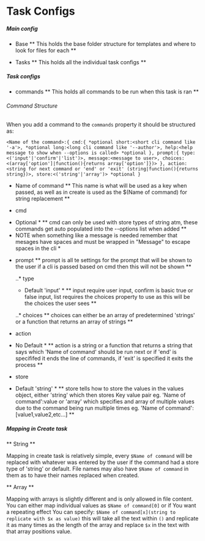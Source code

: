 # Task Configs

##### Main config

 - Base
 ** This holds the base folder structure for templates and where to look for files for each **
 
 - Tasks
 ** This holds all the individual task configs **
 
##### Task configs

 - commands
 ** This holds all commands to be run when this task is ran **
 
 
###### Command Structure

When you add a command to the `commands` property it should be structured as:

`<Name of the command>:{
   cmd:{ *optional
     short:<short cli command like '-a'>, *optional
     long:<long cli command like '--author'>,
     help:<help message to show when --options is called> *optional
   },
   prompt:{
    type:<('input'|'confirm'|'list')>,
    message:<message to user>,
    choices:<(array['option']|function(){returns array['option']})>
   },
   action:<string for next command or 'end' or 'exit' (string|function(){returns string})>,
   store:<('string'|'array')> *optional
 }`
 
 - Name of command
 ** This name is what will be used as a key when passed, as well as in create is used as the $(Name of command) for string replacement **
 
 - cmd
 * Optional *
 ** cmd can only be used with store types of string atm, these commands get auto populated into the --options list when added **
 * NOTE when something like a message is needed remember that mesages have spaces and must be wrapped in "Message" to escape spaces in the cli *
 
 - prompt
 ** prompt is all te settings for the prompt that will be shown to the user if a cli is passed based on cmd then this will not be shown **
 
   ..* type
   * Default 'input' *
   ** input require user input, confirm is basic true or false input, list requires the choices property to use as this will be the choices the user sees **
 
   ..* choices
   ** choices can either be an array of predetermined 'strings' or a function that returns an array of strings **
 - action
 * No Default *
 ** action is a string or a function that returns a string that says which 'Name of command' should be run next or if 'end' is specififed it ends the line of commands, if 'exit' is specified it exits the process **
 
 - store
 * Default 'string' *
 ** store tells how to store the values in the values object, either 'string' which then stores Key value pair eg. 'Name of command':value or 'array' which specifies and array of multiple values due to the command being run multiple times eg. 'Name of command':[value1,value2,etc...] **
 
 
 ##### Mapping in Create task
 
 ** String **
 
 Mapping in create task is relatively simple, every `$Name of command` will be replaced with whatever was entered by the user if the command had a store type of 'string' or default. File names may also have `$Name of command` in them as to have their names replaced when created.
 
 ** Array **
 
 Mapping with arrays is slightly different and is only allowed in file content. You can either map individual values as `$Name of command[0]` or if You want a repeating effect You can specify: `$Name of command[x](string to replicate with $x as value)` this will take all the text within `()` and replicate it as many times as the length of the array and replace `$x` in the text with that array positions value.
 